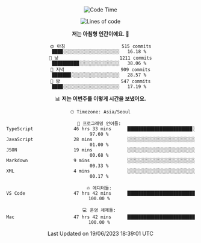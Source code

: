 <div align="center">

<br />

 <!--START_SECTION:waka-->
![Code Time](http://img.shields.io/badge/Code%20Time-835%20hrs%2014%20mins-blue)

![Lines of code](https://img.shields.io/badge/%EC%A0%80%EB%8A%94%20%EC%97%AC%ED%83%9C%EA%B9%8C%EC%A7%80%20-3.2%20million%20%EC%A4%84%EC%9D%98%20%EC%BD%94%EB%93%9C%EB%A5%BC%20%EC%9E%91%EC%84%B1%ED%96%88%EC%96%B4%EC%9A%94.-blue)

**저는 아침형 인간이에요. 🐤** 

```text
🌞 아침                     515 commits         ████░░░░░░░░░░░░░░░░░░░░░   16.18 % 
🌆 낮　                     1211 commits        ██████████░░░░░░░░░░░░░░░   38.06 % 
🌃 저녁                     909 commits         ███████░░░░░░░░░░░░░░░░░░   28.57 % 
🌙 밤　                     547 commits         ████░░░░░░░░░░░░░░░░░░░░░   17.19 % 
```


📊 **저는 이번주를 이렇게 시간을 보냈어요.** 

```text
🕑︎ Timezone: Asia/Seoul

💬 프로그래밍 언어들: 
TypeScript               46 hrs 33 mins      ████████████████████████░   97.60 % 
JavaScript               28 mins             ░░░░░░░░░░░░░░░░░░░░░░░░░   01.00 % 
JSON                     19 mins             ░░░░░░░░░░░░░░░░░░░░░░░░░   00.68 % 
Markdown                 9 mins              ░░░░░░░░░░░░░░░░░░░░░░░░░   00.33 % 
XML                      4 mins              ░░░░░░░░░░░░░░░░░░░░░░░░░   00.17 % 

🔥 에디터들: 
VS Code                  47 hrs 42 mins      █████████████████████████   100.00 % 

💻 운영 체제들: 
Mac                      47 hrs 42 mins      █████████████████████████   100.00 % 
```


 Last Updated on 19/06/2023 18:39:01 UTC
<!--END_SECTION:waka-->

</div>
